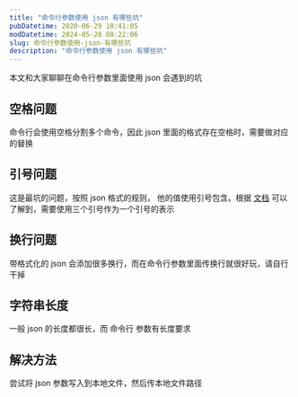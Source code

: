 ```yaml
---
title: "命令行参数使用 json 有哪些坑"
pubDatetime: 2020-06-29 18:41:05
modDatetime: 2024-05-20 08:22:06
slug: 命令行参数使用-json-有哪些坑
description: "命令行参数使用 json 有哪些坑"
---
```





本文和大家聊聊在命令行参数里面使用 json 会遇到的坑

<!--more-->


<!-- CreateTime:6/30/2020 2:41:05 PM -->

## 空格问题

命令行会使用空格分割多个命令，因此 json 里面的格式存在空格时，需要做对应的替换

## 引号问题

这是最坑的问题，按照 json 格式的规则， 他的值使用引号包含。根据 [文档](https://msdn.microsoft.com/en-us/library/system.diagnostics.processstartinfo.arguments(v=vs.110).aspx) 可以了解到，需要使用三个引号作为一个引号的表示

## 换行问题

带格式化的 json 会添加很多换行，而在命令行参数里面传换行就很好玩，请自行干掉

## 字符串长度

一般 json 的长度都很长，而 命令行 参数有长度要求

## 解决方法

尝试将 json 参数写入到本地文件，然后传本地文件路径


